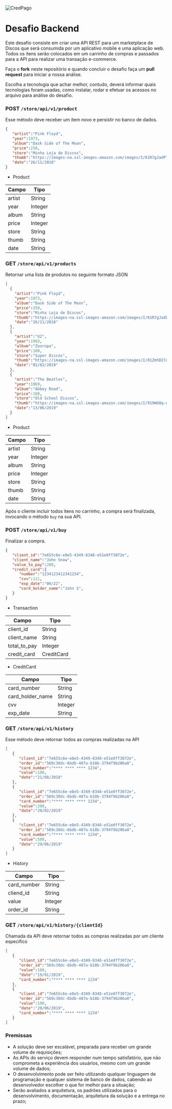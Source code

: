 ![CredPago](http://cp-arquivos-publicos.s3-website-sa-east-1.amazonaws.com/imagens/credpago.png)

# Desafio Backend

Este desafio consiste em criar uma API REST para um marketplace de Discos que será consumida por um aplicativo mobile e uma aplicação web.
Todos os itens serão colocados em um carrinho de compras e passados para a API para realizar uma transação e-commerce.

Faça o **fork** neste repositório e quando concluir o desafio faça um **pull request** para iniciar a nossa análise.

Escolha a tecnologia que achar melhor, contudo, deverá informar quais tecnologias foram usadas, como instalar, rodar e efetuar os acessos no arquivo para análise do desafio.

### POST `/store/api/v1/product`
Esse método deve receber um item novo e persistir no banco de dados.
```json
{
   "artist":"Pink Floyd",
   "year":1973,
   "album":"Dask Side of The Moon",
   "price":250,
   "store":"Minha Loja de Discos",
   "thumb":"https://images-na.ssl-images-amazon.com/images/I/61R7gJadP7L._SX355_.jpg",
   "date":"26/11/2018"
}
```
+ Product
  
| Campo       | Tipo    |
|-------------|---------|
| artist      | String  |
| year        | Integer |
| album       | String  |
| price       | Integer |
| store       | String  |
| thumb       | String  |
| date        | String  |

### GET `/store/api/v1/products`
Retornar uma lista de produtos no seguinte formato JSON
```json
[
  {
    "artist":"Pink Floyd",
    "year":1973,
    "album":"Dask Side of The Moon",
    "price":250,
    "store":"Minha Loja de Discos",
    "thumb":"https://images-na.ssl-images-amazon.com/images/I/61R7gJadP7L._SX355_.jpg",
    "date":"26/11/2018"
  },
  {
    "artist":"U2",
    "year":1993,
    "album":"Zooropa",
    "price":100,
    "store":"Super Discos",
    "thumb":"https://images-na.ssl-images-amazon.com/images/I/81ZmhD2lO8L._SL1200_.jpg",
    "date":"01/02/2019"
  },
  {
    "artist":"The Beatles",
    "year":1969,
    "album":"Abbey Road",
    "price":180,
    "store":"Old School Discos",
    "thumb":"https://images-na.ssl-images-amazon.com/images/I/919WO8q-nnL._SL1500_.jpg",
    "date":"13/06/2019"
  }
]
```

+ Product
  
| Campo       | Tipo    |
|-------------|---------|
| artist      | String  |
| year        | Integer |
| album       | String  |
| price       | Integer |
| store       | String  |
| thumb       | String  |
| date        | String  |


Após o cliente incluir todos itens no carrinho, a compra será finalizada, invocando o método `buy` na sua API.

### POST `/store/api/v1/buy`
Finalizar a compra.
```json
{
   "client_id":"7e655c6e-e8e5-4349-8348-e51e0ff3072e",
   "client_name":"John Snow",
   "value_to_pay":280,
   "credit_card":{
      "number":"1234123412341234",
      "cvv":111,
      "exp_date":"06/22",
      "card_holder_name":"John S",
   }
}
```

+ Transaction

| Campo        | Tipo       |
|--------------|------------|
| client_id    | String     |
| client_name  | String     |
| total_to_pay | Integer    |
| credit_card  | CreditCard |

+ CreditCard

| Campo            | Tipo    |
|------------------|---------|
| card_number      | String  |
| card_holder_name | String  |
| cvv              | Integer |
| exp_date         | String  |


### GET `/store/api/v1/history`
Esse método deve retornar todos as compras realizadas na API
```json
[
   {
      "client_id":"7e655c6e-e8e5-4349-8348-e51e0ff3072e",
      "order_id":"569c30dc-6bdb-407a-b18b-3794f9b206a8",
      "card_number":"**** **** **** 1234",
      "value":100,
      "date":"21/08/2018"
   },
   {
      "client_id":"7e655c6e-e8e5-4349-8348-e51e0ff3072e",
      "order_id":"569c30dc-6bdb-407a-b18b-3794f9b206a8",
      "card_number":"**** **** **** 1234",
      "value":280,
      "date":"20/02/2019"
   },
   {
      "client_id":"7e655c6e-e8e5-4349-8348-e51e0ff3072e",
      "order_id":"569c30dc-6bdb-407a-b18b-3794f9b206a8",
      "card_number":"**** **** **** 1234",
      "value":500,
      "date":"29/06/2019"
   }
]
```

+ History

| Campo            | Tipo    |
|------------------|---------|
| card_number      | String  |
| cliend_id        | String  |
| value            | Integer |
| order_id         | String  |

### GET `/store/api/v1/history/{clientId}`
Chamada da API deve retornar todos as compras realizadas por um cliente específico
```json
[
   {
      "client_id":"7e655c6e-e8e5-4349-8348-e51e0ff3072e",
      "order_id":"569c30dc-6bdb-407a-b18b-3794f9b206a8",
      "value":180,
      "date":"19/01/2019",
      "card_number":"**** **** **** 1234"
   },
   {
      "client_id":"7e655c6e-e8e5-4349-8348-e51e0ff3072e",
      "order_id":"569c30dc-6bdb-407a-b18b-3794f9b206a8",
      "value":100,
      "date":"20/06/2019",
      "card_number":"**** **** **** 1234"
   }
]
```

### Premissas
- A solução deve ser escalável, preparada para receber um grande volume de requisições;
- As APIs do serviço devem responder num tempo satisfatório, que não comprometa a experiência dos usuários, mesmo com um grande volume de dados;
- O desenvolvimento pode ser feito utilizando qualquer linguagem de programação e qualquer sistema de banco de dados, cabendo ao desenvolvedor escolher o que for melhor para a situação;
- Serão avaliados a arquitetura, os padrões utilizados para o desenvolvimento, documentação, arquitetura da solução e a entrega no prazo;
